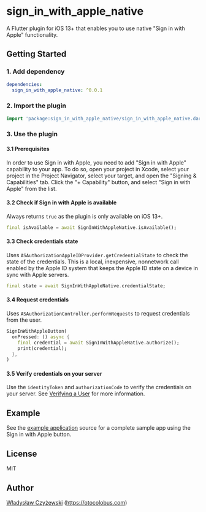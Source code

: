 # sign_in_with_apple_native

A Flutter plugin for iOS 13+ that enables you to use native "Sign in with Apple" functionality.

## Getting Started

### 1. Add dependency

```yaml
dependencies:
  sign_in_with_apple_native: ^0.0.1
```

### 2. Import the plugin

```dart
import 'package:sign_in_with_apple_native/sign_in_with_apple_native.dart';
```

### 3. Use the plugin

#### 3.1 Prerequisites

In order to use Sign in with Apple, you need to add "Sign in with Apple" capability to your app. To do so, open your project in Xcode, select your project in the Project Navigator, select your target, and open the "Signing & Capabilities" tab. Click the "+ Capability" button, and select "Sign in with Apple" from the list.

#### 3.2 Check if Sign in with Apple is available

Always returns `true` as the plugin is only available on iOS 13+.

```dart
final isAvailable = await SignInWithAppleNative.isAvailable();
```

#### 3.3 Check credentials state

Uses `ASAuthorizationAppleIDProvider.getCredentialState` to check the state of the credentials. This is a local, inexpensive, nonnetwork call enabled by the Apple ID system that keeps the Apple ID state on a device in sync with Apple servers.

```dart
final state = await SignInWithAppleNative.credentialState;
```

#### 3.4 Request credentials

Uses `ASAuthorizationController.performRequests` to request credentials from the user.

```dart
SignInWithAppleButton(
  onPressed: () async {
    final credential = await SignInWithAppleNative.authorize();
    print(credential);
  },
)
```

#### 3.5 Verify credentials on your server

Use the `identityToken` and `authorizationCode` to verify the credentials on your server. See [Verifying a User](https://developer.apple.com/documentation/sign_in_with_apple/sign_in_with_apple_rest_api/verifying_a_user) for more information.

## Example

See the [example application](./example/lib/main.dart) source for a complete sample app using the Sign in with Apple button.

## License

MIT

## Author

[Władysław Czyżewski](https://github.com/wladyslawczyzewski) (https://otocolobus.com)
